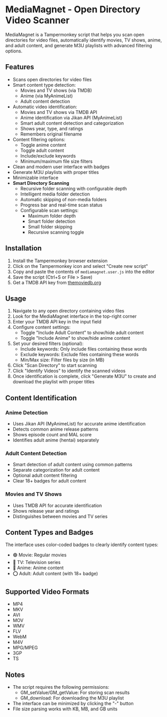 # MediaMagnet - Open Directory Video Scanner

MediaMagnet is a Tampermonkey script that helps you scan open directories for video files, automatically identify movies, TV shows, anime, and adult content, and generate M3U playlists with advanced filtering options.

## Features

- Scans open directories for video files
- Smart content type detection:
  - Movies and TV shows (via TMDB)
  - Anime (via MyAnimeList)
  - Adult content detection
- Automatic video identification:
  - Movies and TV shows via TMDB API
  - Anime identification via Jikan API (MyAnimeList)
  - Smart adult content detection and categorization
  - Shows year, type, and ratings
  - Remembers original filename
- Content filtering options:
  - Toggle anime content
  - Toggle adult content
  - Include/exclude keywords
  - Minimum/maximum file size filters
- Clean and modern user interface with badges
- Generate M3U playlists with proper titles
- Minimizable interface
- **Smart Directory Scanning**
  - Recursive folder scanning with configurable depth
  - Intelligent media folder detection
  - Automatic skipping of non-media folders
  - Progress bar and real-time scan status
  - Configurable scan settings:
    - Maximum folder depth
    - Smart folder detection
    - Small folder skipping
    - Recursive scanning toggle

## Installation

1. Install the Tampermonkey browser extension
2. Click on the Tampermonkey icon and select "Create new script"
3. Copy and paste the contents of `mediamagnet.user.js` into the editor
4. Save the script (Ctrl+S or File > Save)
5. Get a TMDB API key from [themoviedb.org](https://www.themoviedb.org/settings/api)

## Usage

1. Navigate to any open directory containing video files
2. Look for the MediaMagnet interface in the top-right corner
3. Enter your TMDB API key in the input field
4. Configure content settings:
   - Toggle "Include Adult Content" to show/hide adult content
   - Toggle "Include Anime" to show/hide anime content
5. Set your desired filters (optional):
   - Include keywords: Only include files containing these words
   - Exclude keywords: Exclude files containing these words
   - Min/Max size: Filter files by size (in MB)
6. Click "Scan Directory" to start scanning
7. Click "Identify Videos" to identify the scanned videos
8. Once identification is complete, click "Generate M3U" to create and download the playlist with proper titles

## Content Identification

### Anime Detection
- Uses Jikan API (MyAnimeList) for accurate anime identification
- Detects common anime release patterns
- Shows episode count and MAL score
- Identifies adult anime (hentai) separately

### Adult Content Detection
- Smart detection of adult content using common patterns
- Separate categorization for adult content
- Optional adult content filtering
- Clear 18+ badges for adult content

### Movies and TV Shows
- Uses TMDB API for accurate identification
- Shows release year and ratings
- Distinguishes between movies and TV series

## Content Types and Badges

The interface uses color-coded badges to clearly identify content types:
- 🟢 Movie: Regular movies
- 🔵 TV: Television series
- 🔴 Anime: Anime content
- ⭕ Adult: Adult content (with 18+ badge)

## Supported Video Formats

- MP4
- MKV
- AVI
- MOV
- WMV
- FLV
- WebM
- M4V
- MPG/MPEG
- 3GP
- TS

## Notes

- The script requires the following permissions:
  - GM_setValue/GM_getValue: For storing scan results
  - GM_download: For downloading the M3U playlist
- The interface can be minimized by clicking the "-" button
- File size parsing works with KB, MB, and GB units
